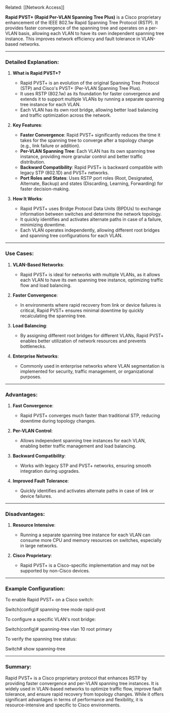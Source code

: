 Related: [[Network Access]]

**Rapid PVST+ (Rapid Per-VLAN Spanning Tree Plus)** is a Cisco proprietary enhancement of the IEEE 802.1w Rapid Spanning Tree Protocol (RSTP). It provides faster convergence of the spanning tree and operates on a per-VLAN basis, allowing each VLAN to have its own independent spanning tree instance. This improves network efficiency and fault tolerance in VLAN-based networks.

---

### **Detailed Explanation**:

1. **What is Rapid PVST+?**
    
    - Rapid PVST+ is an evolution of the original Spanning Tree Protocol (STP) and Cisco's PVST+ (Per-VLAN Spanning Tree Plus).
    - It uses RSTP (802.1w) as its foundation for faster convergence and extends it to support multiple VLANs by running a separate spanning tree instance for each VLAN.
    - Each VLAN has its own root bridge, allowing better load balancing and traffic optimization across the network.
2. **Key Features**:
    
    - **Faster Convergence**: Rapid PVST+ significantly reduces the time it takes for the spanning tree to converge after a topology change (e.g., link failure or addition).
    - **Per-VLAN Spanning Tree**: Each VLAN has its own spanning tree instance, providing more granular control and better traffic distribution.
    - **Backward Compatibility**: Rapid PVST+ is backward compatible with legacy STP (802.1D) and PVST+ networks.
    - **Port Roles and States**: Uses RSTP port roles (Root, Designated, Alternate, Backup) and states (Discarding, Learning, Forwarding) for faster decision-making.
3. **How It Works**:
    
    - Rapid PVST+ uses Bridge Protocol Data Units (BPDUs) to exchange information between switches and determine the network topology.
    - It quickly identifies and activates alternate paths in case of a failure, minimizing downtime.
    - Each VLAN operates independently, allowing different root bridges and spanning tree configurations for each VLAN.

---

### **Use Cases**:

1. **VLAN-Based Networks**:
    
    - Rapid PVST+ is ideal for networks with multiple VLANs, as it allows each VLAN to have its own spanning tree instance, optimizing traffic flow and load balancing.
2. **Faster Convergence**:
    
    - In environments where rapid recovery from link or device failures is critical, Rapid PVST+ ensures minimal downtime by quickly recalculating the spanning tree.
3. **Load Balancing**:
    
    - By assigning different root bridges for different VLANs, Rapid PVST+ enables better utilization of network resources and prevents bottlenecks.
4. **Enterprise Networks**:
    
    - Commonly used in enterprise networks where VLAN segmentation is implemented for security, traffic management, or organizational purposes.

---

### **Advantages**:

1. **Fast Convergence**:
    
    - Rapid PVST+ converges much faster than traditional STP, reducing downtime during topology changes.
2. **Per-VLAN Control**:
    
    - Allows independent spanning tree instances for each VLAN, enabling better traffic management and load balancing.
3. **Backward Compatibility**:
    
    - Works with legacy STP and PVST+ networks, ensuring smooth integration during upgrades.
4. **Improved Fault Tolerance**:
    
    - Quickly identifies and activates alternate paths in case of link or device failures.

---

### **Disadvantages**:

1. **Resource Intensive**:
    
    - Running a separate spanning tree instance for each VLAN can consume more CPU and memory resources on switches, especially in large networks.
2. **Cisco Proprietary**:
    
    - Rapid PVST+ is a Cisco-specific implementation and may not be supported by non-Cisco devices.

---

### **Example Configuration**:

To enable Rapid PVST+ on a Cisco switch:

Switch(config)# spanning-tree mode rapid-pvst

To configure a specific VLAN's root bridge:

Switch(config)# spanning-tree vlan 10 root primary

To verify the spanning tree status:

Switch# show spanning-tree

---

### **Summary**:

Rapid PVST+ is a Cisco proprietary protocol that enhances RSTP by providing faster convergence and per-VLAN spanning tree instances. It is widely used in VLAN-based networks to optimize traffic flow, improve fault tolerance, and ensure rapid recovery from topology changes. While it offers significant advantages in terms of performance and flexibility, it is resource-intensive and specific to Cisco environments.